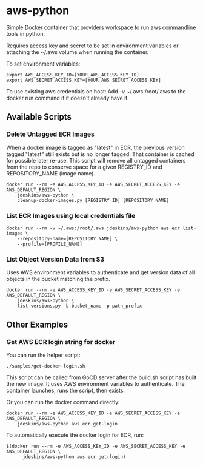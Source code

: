 # aws-python

Simple Docker container that providers workspace to run aws commandline tools in python.

Requires access key and secret to be set in environment variables or attaching the ~/.aws volume when running the
container.

To set environment variables:
```
export AWS_ACCESS_KEY_ID=[YOUR_AWS_ACCESS_KEY_ID]
export AWS_SECRET_ACCESS_KEY=[YOUR_AWS_SECRET_ACCESS_KEY]
```

To use existing aws credentials on host:
Add -v ~/.aws:/root/.aws to the docker run command if it doesn't already have it.


## Available Scripts

### Delete Untagged ECR Images

When a docker image is tagged as "latest" in ECR, the previous version tagged "latest" still exists but
is no longer tagged.  That container is cached for possible later re-use.
This script will remove all untagged containers from the repo to conserve space for a given
REGISTRY_ID and REPOSITORY_NAME (image name).

```
docker run --rm -e AWS_ACCESS_KEY_ID -e AWS_SECRET_ACCESS_KEY -e AWS_DEFAULT_REGION \
    jdeskins/aws-python \
    cleanup-docker-images.py [REGISTRY_ID] [REPOSITORY_NAME]
```

### List ECR Images using local credentials file

```
docker run --rm -v ~/.aws:/root/.aws jdeskins/aws-python aws ecr list-images \
    --repository-name=[REPOSITORY_NAME] \
    --profile=[PROFILE_NAME]
```

### List Object Version Data from S3

Uses AWS environment variables to authenticate and get version data of all objects in the bucket
matching the prefix.

```
docker run --rm -e AWS_ACCESS_KEY_ID -e AWS_SECRET_ACCESS_KEY -e AWS_DEFAULT_REGION \
    jdeskins/aws-python \
    list-versions.py -b bucket_name -p path_prefix
```


## Other Examples

### Get AWS ECR login string for docker

You can run the helper script:

```
./samples/get-docker-login.sh
```

This script can be called from GoCD server after the build.sh script has built the new image.
It uses AWS environment variables to authenticate.  The container launches, runs the script,
then exists.

Or you can run the docker command directly:

```
docker run --rm -e AWS_ACCESS_KEY_ID -e AWS_SECRET_ACCESS_KEY -e AWS_DEFAULT_REGION \
    jdeskins/aws-python aws ecr get-login
```

To automatically execute the docker login for ECR, run:
```
$(docker run --rm -e AWS_ACCESS_KEY_ID -e AWS_SECRET_ACCESS_KEY -e AWS_DEFAULT_REGION \
      jdeskins/aws-python aws ecr get-login)
```
